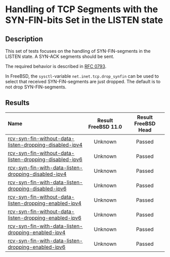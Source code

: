 # Handling of TCP Segments with the SYN-FIN-bits Set in the LISTEN state

## Description
This set of tests focuses on the handling of SYN-FIN-segments in the LISTEN state.
A SYN-ACK segments should be sent.

The required behavior is described in [RFC 0793](https://tools.ietf.org/html/rfc793#section-3.9).

In FreeBSD, the `sysctl`-variable `net.inet.tcp.drop_synfin` can be used to
select that received SYN-FIN-segments are just dropped.
The default is to not drop SYN-FIN-segments.

## Results

| Name                                                                                                                                                                                                                             | Result FreeBSD 11.0 | Result FreeBSD Head |
|:---------------------------------------------------------------------------------------------------------------------------------------------------------------------------------------------------------------------------------|:-------------------:|:-------------------:|
|[rcv-syn-fin-without-data-listen-dropping-disabled-ipv4](rcv-syn-fin-without-data-listen-dropping-disabled-ipv4.pkt "Ensure that the reception of a SYN-FIN-segment in the LISTEN state does trigger the sending of a SYN-ACK-segment")   | Unknown             | Passed              |
|[rcv-syn-fin-without-data-listen-dropping-disabled-ipv6](rcv-syn-fin-without-data-listen-dropping-disabled-ipv6.pkt "Ensure that the reception of a SYN-FIN-segment in the LISTEN state does trigger the sending of a SYN-ACK-segment")   | Unknown             | Passed              |
|[rcv-syn-fin-with-data-listen-dropping-disabled-ipv4](rcv-syn-fin-with-data-listen-dropping-disabled-ipv4.pkt "Ensure that the reception of a SYN-FIN-segment in the LISTEN state does trigger the sending of a SYN-ACK-segment")         | Unknown             | Passed              |
|[rcv-syn-fin-with-data-listen-dropping-disabled-ipv6](rcv-syn-fin-with-data-listen-dropping-disabled-ipv6.pkt "Ensure that the reception of a SYN-FIN-segment in the LISTEN state does trigger the sending of a SYN-ACK-segment")         | Unknown             | Passed              |
|[rcv-syn-fin-without-data-listen-dropping-enabled-ipv4](rcv-syn-fin-without-data-listen-dropping-enabled-ipv4.pkt "Ensure that the reception of a SYN-FIN-segment in the LISTEN state does not trigger the sending of a SYN-ACK-segment") | Unknown             | Passed              |
|[rcv-syn-fin-without-data-listen-dropping-enabled-ipv6](rcv-syn-fin-without-data-listen-dropping-enabled-ipv6.pkt "Ensure that the reception of a SYN-FIN-segment in the LISTEN state does not trigger the sending of a SYN-ACK-segment") | Unknown             | Passed              |
|[rcv-syn-fin-with-data-listen-dropping-enabled-ipv4](rcv-syn-fin-with-data-listen-dropping-enabled-ipv4.pkt "Ensure that the reception of a SYN-FIN-segment in the LISTEN state does not trigger the sending of a SYN-ACK-segment")       | Unknown             | Passed              |
|[rcv-syn-fin-with-data-listen-dropping-enabled-ipv6](rcv-syn-fin-with-data-listen-dropping-enabled-ipv6.pkt "Ensure that the reception of a SYN-FIN-segment in the LISTEN state does not trigger the sending of a SYN-ACK-segment")       | Unknown             | Passed              |
